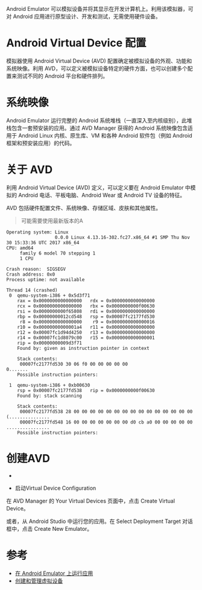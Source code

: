 Android Emulator 可以模拟设备并将其显示在开发计算机上。利用该模拟器，可对 Android 应用进行原型设计、开发和测试，无需使用硬件设备。

# Android Virtual Device 配置

模拟器使用 Android Virtual Device (AVD) 配置确定被模拟设备的外观、功能和系统映像。利用 AVD，可以定义被模拟设备特定的硬件方面，也可以创建多个配置来测试不同的 Android 平台和硬件排列。

# 系统映像

Android Emulator 运行完整的 Android 系统堆栈（一直深入至内核级别），此堆栈包含一套预安装的应用。通过 AVD Manager 获得的 Android 系统映像包含适用于 Android Linux 内核、原生库、VM 和各种 Android 软件包（例如 Android 框架和预安装应用）的代码。

# 关于 AVD

利用 Android Virtual Device (AVD) 定义，可以定义要在 Android Emulator 中模拟的 Android 电话、平板电脑、Android Wear 或 Android TV 设备的特征。

AVD 包括硬件配置文件、系统映像、存储区域、皮肤和其他属性。

> 可能需要使用最新版本的A

```
Operating system: Linux
                  0.0.0 Linux 4.13.16-302.fc27.x86_64 #1 SMP Thu Nov 30 15:33:36 UTC 2017 x86_64
CPU: amd64
     family 6 model 70 stepping 1
     1 CPU

Crash reason:  SIGSEGV
Crash address: 0x0
Process uptime: not available

Thread 14 (crashed)
 0  qemu-system-i386 + 0x5d3f71
    rax = 0x0000000000000000   rdx = 0x0000000000000000
    rcx = 0x0000000000000000   rbx = 0x0000000000f00630
    rsi = 0x0000000000f65808   rdi = 0x0000000000000000
    rbp = 0x00000000012cd548   rsp = 0x00007fc2177fd530
     r8 = 0x0000000000000000    r9 = 0x0000000000000016
    r10 = 0x00000000000001a4   r11 = 0x0000000000000000
    r12 = 0x00007fc1d94d4250   r13 = 0x0000000000000000
    r14 = 0x00007fc1d8079c00   r15 = 0x0000000000000001
    rip = 0x00000000009d3f71
    Found by: given as instruction pointer in context

    Stack contents:
     00007fc2177fd530 30 06 f0 00 00 00 00 00                          0.......        
    Possible instruction pointers:

 1  qemu-system-i386 + 0xb00630
    rsp = 0x00007fc2177fd538   rip = 0x0000000000f00630
    Found by: stack scanning

    Stack contents:
     00007fc2177fd538 28 00 00 00 00 00 00 00 00 00 00 00 00 00 00 00  (...............
     00007fc2177fd548 16 00 00 00 00 00 00 00 d0 cb a0 00 00 00 00 00  ................
    Possible instruction pointers:
```

# 创建AVD

* 

* 启动Virtual Device Configuration

在 AVD Manager 的 Your Virtual Devices 页面中，点击 Create Virtual Device。

或者，从 Android Studio 中运行您的应用。在 Select Deployment Target 对话框中，点击 Create New Emulator。



# 参考

* [在 Android Emulator 上运行应用](https://developer.android.com/studio/run/emulator.html)
* [创建和管理虚拟设备](https://developer.android.com/studio/run/managing-avds.html)